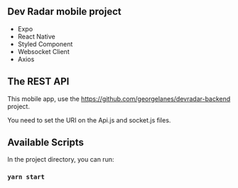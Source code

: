 ## Dev Radar mobile project

- Expo
- React Native
- Styled Component
- Websocket Client
- Axios

## The REST API

This mobile app, use the https://github.com/georgelanes/devradar-backend project.

You need to set the URI on the Api.js and socket.js files.

## Available Scripts

In the project directory, you can run:

### `yarn start`
